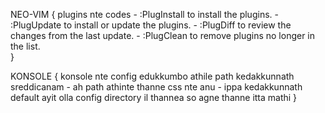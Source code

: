 NEO-VIM
{
      plugins nte codes
          - :PlugInstall to install the plugins.
          - :PlugUpdate to install or update the plugins.
          - :PlugDiff to review the changes from the last update.
          - :PlugClean to remove plugins no longer in the list.  
}

KONSOLE 
{
      konsole nte config edukkumbo athile path kedakkunnath sreddicanam
          -  ah path athinte thanne css nte anu 
          -  ippa kedakkunnath default ayit olla config directory il thannea so agne thanne itta mathi
}
